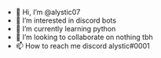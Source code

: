 - 👋 Hi, I’m @alystic07
- 👀 I’m interested in discord bots
- 🌱 I’m currently learning python
- 💞️ I’m looking to collaborate on nothing tbh
- 📫 How to reach me discord alystic#0001

<!---
alystic07/alystic07 is a ✨ special ✨ repository because its `README.md` (this file) appears on your GitHub profile.
You can click the Preview link to take a look at your changes.
--->
